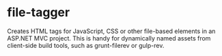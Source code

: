 file-tagger
===========

Creates HTML tags for JavaScript, CSS or other file-based elements in an ASP.NET MVC project.  This is handy for dynamically named assets from client-side build tools, such as grunt-filerev or gulp-rev.
